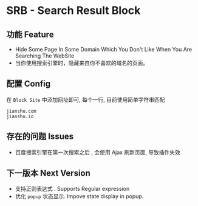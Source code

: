 # SRB - Search Result Block

## 功能 Feature

- Hide Some Page In Some Domain Which You Don't Like When You Are Searching The WebSite
-  当你使用搜索引擎时，隐藏来自你不喜欢的域名的页面。

## 配置 Config

在 `Block Site` 中添加网址即可, 每个一行, 目前使用简单字符串匹配

```
jianshu.com
jianshu.io
```

## 存在的问题 Issues

- 百度搜索引擎在第一次搜索之后 , 会使用 Ajax 刷新页面, 导致插件失效

## 下一版本 Next Version

- 支持正则表达式 . Supports Regular expression
- 优化 `popup` 状态显示. Impove state display in popup. 